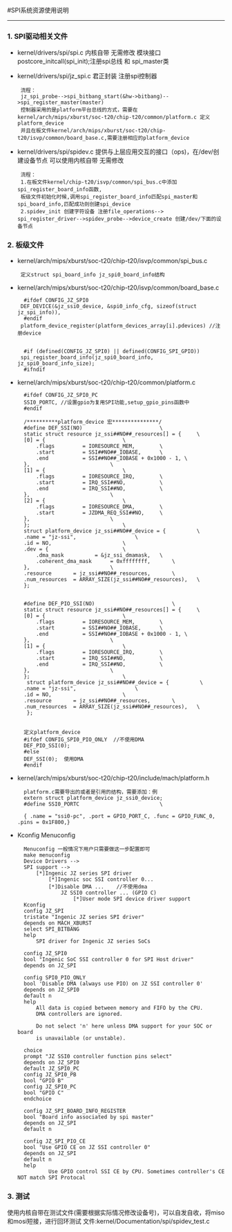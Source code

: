 #SPI系统资源使用说明

----------
### 1. SPI驱动相关文件

*  kernel/drivers/spi/spi.c
   内核自带 无需修改
   模块接口postcore_initcall(spi_init);注册spi总线 和 spi_master类

*  kernel/drivers/spi/jz_spi.c
    君正封装 注册spi控制器

        流程：
        jz_spi_probe-->spi_bitbang_start(&hw->bitbang)-->spi_register_master(master)
        控制器采用的是platform平台总线的方式，需要在 kernel/arch/mips/xburst/soc-t20/chip-t20/common/platform.c 定义platform_device
        并且在板文件kernel/arch/mips/xburst/soc-t20/chip-t20/isvp/common/board_base.c,需要注册相应的platform_device

*  kernel/drivers/spi/spidev.c
    提供与上层应用交互的接口（ops)，在/dev/创建设备节点
    可以使用内核自带 无需修改

        流程：
        1.在板文件kernel/chip-t20/isvp/common/spi_bus.c中添加spi_register_board_info函数,
        板级文件初始化时候,调用spi_register_board_info匹配spi_master和spi_board_info,匹配成功则创建spi_device
        2.spidev_init 创建字符设备 注册file_operations--> spi_register_driver-->spidev_probe-->device_create 创建/dev/下面的设备节点

### 2. 板级文件
*  kernel/arch/mips/xburst/soc-t20/chip-t20/isvp/common/spi_bus.c

        定义struct spi_board_info jz_spi0_board_info结构

*  kernel/arch/mips/xburst/soc-t20/chip-t20/isvp/common/board_base.c

         #ifdef CONFIG_JZ_SPI0
		DEF_DEVICE(&jz_ssi0_device, &spi0_info_cfg, sizeof(struct jz_spi_info)),
         #endif
		platform_device_register(platform_devices_array[i].pdevices) //注册device


         #if (defined(CONFIG_JZ_SPI0) || defined(CONFIG_SPI_GPIO))
		spi_register_board_info(jz_spi0_board_info, jz_spi0_board_info_size);
         #ifndif

* kernel/arch/mips/xburst/soc-t20/chip-t20/common/platform.c

        #ifdef CONFIG_JZ_SPI0_PC
		SSI0_PORTC, //设置gpio为复用SPI功能,setup_gpio_pins函数中
        #endif

        /**********platform_device 宏***************/
        #define DEF_SSI(NO)                         \
        static struct resource jz_ssi##NO##_resources[] = {     \
        [0] = {                         \
            .flags         = IORESOURCE_MEM,        \
            .start         = SSI##NO##_IOBASE,      \
            .end           = SSI##NO##_IOBASE + 0x1000 - 1, \
        },                          \
        [1] = {                         \
            .flags         = IORESOURCE_IRQ,        \
            .start         = IRQ_SSI##NO,           \
            .end           = IRQ_SSI##NO,           \
        },                          \
        [2] = {                         \
            .flags         = IORESOURCE_DMA,        \
            .start         = JZDMA_REQ_SSI##NO,     \
        },                          \
        };                              \
        struct platform_device jz_ssi##NO##_device = {          \
        .name = "jz-ssi",                   \
        .id = NO,                       \
        .dev = {                        \
            .dma_mask          = &jz_ssi_dmamask,   \
            .coherent_dma_mask      = 0xffffffff,       \
        },                          \
        .resource       = jz_ssi##NO##_resources,       \
        .num_resources  = ARRAY_SIZE(jz_ssi##NO##_resources),   \
        };


        #define DEF_PIO_SSI(NO)                         \
        static struct resource jz_ssi##NO##_resources[] = {     \
        [0] = {                         \
            .flags         = IORESOURCE_MEM,        \
            .start         = SSI##NO##_IOBASE,      \
            .end           = SSI##NO##_IOBASE + 0x1000 - 1, \
        },                          \
        [1] = {                         \
            .flags         = IORESOURCE_IRQ,        \
            .start         = IRQ_SSI##NO,           \
            .end           = IRQ_SSI##NO,           \
        },                          \
        };                              \
         struct platform_device jz_ssi##NO##_device = {          \
        .name = "jz-ssi",                   \
        .id = NO,                       \
        .resource       = jz_ssi##NO##_resources,       \
        .num_resources  = ARRAY_SIZE(jz_ssi##NO##_resources),   \
         };


        定义platform_device
        #ifdef CONFIG_SPI0_PIO_ONLY  //不使用DMA
		DEF_PIO_SSI(0);
        #else
		DEF_SSI(0);  使用DMA
        #endif

* kernel/arch/mips/xburst/soc-t20/chip-t20/include/mach/platform.h

        platform.c需要导出的或者是引用的结构，需要添加：例
        extern struct platform_device jz_ssi0_device;
        #define SSI0_PORTC                          \

        { .name = "ssi0-pc", .port = GPIO_PORT_C, .func = GPIO_FUNC_0, .pins = 0x1F800,}

* Kconfig Menuconfig

        Menuconfig 一般情况下用户只需要做这一步配置即可
        make menuconfig
        Device Drivers -->
		SPI support -->
			[*]Ingenic JZ series SPI driver
				[*]Ingenic soc SSI controller 0...
				[*]Disable DMA ...    //不使用dma
					JZ SSI0 controller ... (GPIO C)
                        [*]User mode SPI device driver support
        Kconfig
        config JZ_SPI
		tristate "Ingenic JZ series SPI driver"
		depends on MACH_XBURST
		select SPI_BITBANG
		help
			SPI driver for Ingenic JZ series SoCs

        config JZ_SPI0
		bool "Ingenic SoC SSI controller 0 for SPI Host driver"
		depends on JZ_SPI

        config SPI0_PIO_ONLY
		bool 'Disable DMA (always use PIO) on JZ SSI controller 0'
		depends on JZ_SPI0
		default n
		help
			All data is copied between memory and FIFO by the CPU.
			DMA controllers are ignored.

			Do not select 'n' here unless DMA support for your SOC or board
			is unavailable (or unstable).

        choice
		prompt "JZ SSI0 controller function pins select"
		depends on JZ_SPI0
		default JZ_SPI0_PC
        config JZ_SPI0_PB
		bool "GPIO B"
        config JZ_SPI0_PC
		bool "GPIO C"
        endchoice

        config JZ_SPI_BOARD_INFO_REGISTER
		bool "Board info associated by spi master"
		depends on JZ_SPI
		default n

        config JZ_SPI_PIO_CE
		bool "Use GPIO CE on JZ SSI controller 0"
		depends on JZ_SPI
		default n
		help
                Use GPIO control SSI CE by CPU. Sometimes controller's CE NOT match SPI Protocal


### 3. 测试
使用内核自带在测试文件(需要根据实际情况修改设备号)，可以自发自收，将miso和mosi短接，进行回环测试
文件:kernel/Documentation/spi/spidev_test.c
